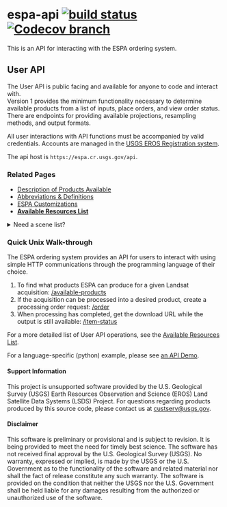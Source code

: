
# espa-api [![build status][0]][1] [![Codecov branch][12]][13]

This is an API for interacting with the ESPA ordering system. 

## User API
The User API is public facing and available for anyone to code and interact with.  
Version 1 provides the minimum functionality necessary to determine available 
products from a list of inputs, place orders, and view order status. There are 
endpoints for providing available projections, resampling methods, and output formats.

All user interactions with API functions must be accompanied by valid credentials. 
Accounts are managed in the [USGS EROS Registration system][10].

The api host is `https://espa.cr.usgs.gov/api`. 

### Related Pages
* [Description of Products Available][3]
* [Abbreviations & Definitions][4]
* [ESPA Customizations][5]
* **[Available Resources List][6]**

<details>
<summary>Need a scene list?</summary>
The USGS EROS offers two resources for finding valid scene acquisitions:

1. [USGS/EROS Inventory Service API][7]
1. [Entire Collection of Metadata][8]
</details>


### Quick Unix Walk-through

The ESPA ordering system provides an API for users to interact with using
simple HTTP communications through the programming language of their choice.

1. To find what products ESPA can produce for a given Landsat 
acquisition: [/available-products](docs/API-RESOURCES-LIST.md#apiProdsPost)
1. If the acquisition can be processed into a desired product, create a 
processing order request: [/order](docs/API-RESOURCES-LIST.md#apiSubmitOrder)
1. When processing has completed, get the download URL while the output is 
still available: [/item-status](docs/API-RESOURCES-LIST.md#apiItemStats)

For a more detailed list of User API operations, see the [Available Resources List][6]. 

For a language-specific (python) example, please see [an API Demo][11]. 

#### Support Information

This project is unsupported software provided by the U.S. Geological Survey (USGS) Earth Resources Observation and Science (EROS) Land Satellite Data Systems (LSDS) Project. For questions regarding products produced by this source code, please contact us at [custserv@usgs.gov][2].

#### Disclaimer

This software is preliminary or provisional and is subject to revision. It is being provided to meet the need for timely best science. The software has not received final approval by the U.S. Geological Survey (USGS). No warranty, expressed or implied, is made by the USGS or the U.S. Government as to the functionality of the software and related material nor shall the fact of release constitute any such warranty. The software is provided on the condition that neither the USGS nor the U.S. Government shall be held liable for any damages resulting from the authorized or unauthorized use of the software.


[0]: https://img.shields.io/travis/USGS-EROS/espa-api/master.svg?style=flat-square
[1]: https://travis-ci.org/USGS-EROS/espa-api
[2]: mailto:custserv@usgs.gov
[3]: docs/AVAILABLE-PRODUCTS.md
[4]: docs/TERMS.md
[5]: docs/CUSTOMIZATION.md
[6]: docs/API-RESOURCES-LIST.md
[7]: https://earthexplorer.usgs.gov/inventory/documentation
[8]: https://landsat.usgs.gov/download-entire-collection-metadata
[9]: CHANGELOG.md
[10]: https://ers.cr.usgs.gov/register/
[11]: examples/api_demo.ipynb
[12]: https://img.shields.io/codecov/c/github/USGS-EROS/espa-api/master.svg?style=flat-square
[13]: https://codecov.io/gh/USGS-EROS/espa-api

